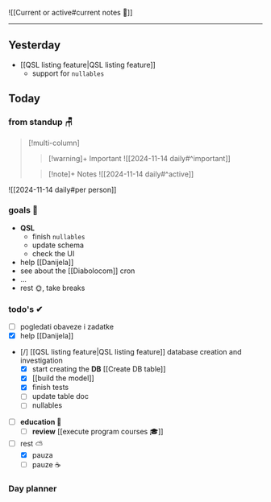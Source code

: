 ![[Current or active#current notes 📓]]

---
## Yesterday
- [[QSL listing feature|QSL listing feature]] 
	- support for `nullables`

## Today

### from standup 🪑

> [!multi-column]
>> [!warning]+ Important
>> ![[2024-11-14 daily#^important]]
>
>> [!note]+ Notes
>> ![[2024-11-14 daily#^active]]

![[2024-11-14 daily#per person]]

### goals 🏴
- **QSL**
	- finish `nullables`
	- update schema
	- check the UI
- help [[Danijela]]
- see about the [[Diabolocom]] cron
- ...
- rest 🌞, take breaks

### todo's ✔
- [ ] pogledati  obaveze i zadatke
- [x] help [[Danijela]]
- [/] [[QSL listing feature|QSL listing feature]] database creation and investigation
	- [x] start creating the **DB** [[Create DB table]] 
	- [x] [[build the model]] 
	- [x] finish tests
	- [ ] update table doc
	- [ ] nullables
- [ ] **education 🎒**
	- [ ] **review** [[execute program courses 🎓]]
- [ ] rest ⛅ 
	- [x] pauza 
	- [ ] pauze ☕ 

### Day planner

